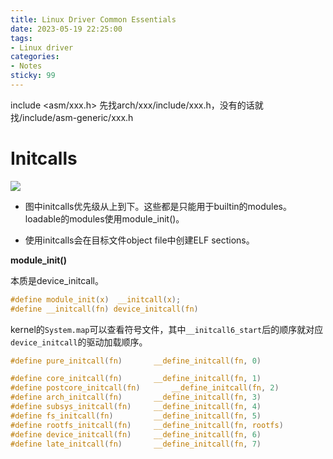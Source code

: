 ```yaml
---
title: Linux Driver Common Essentials
date: 2023-05-19 22:25:00
tags:
- Linux driver
categories:
- Notes
sticky: 99
---
```




include <asm/xxx.h> 先找arch/xxx/include/xxx.h，没有的话就找/include/asm-generic/xxx.h



# Initcalls

![](https://xyc-1316422823.cos.ap-shanghai.myqcloud.com/20230524150950.png)

- 图中initcalls优先级从上到下。这些都是只能用于builtin的modules。loadable的modules使用module_init()。

- 使用initcalls会在目标文件object file中创建ELF sections。

**module_init()**

本质是device_initcall。

```c
#define module_init(x)	__initcall(x);
#define __initcall(fn) device_initcall(fn)
```

kernel的`System.map`可以查看符号文件，其中`__initcall6_start`后的顺序就对应`device_initcall`的驱动加载顺序。

```c
#define pure_initcall(fn)		__define_initcall(fn, 0)

#define core_initcall(fn)		__define_initcall(fn, 1)
#define postcore_initcall(fn)		__define_initcall(fn, 2)
#define arch_initcall(fn)		__define_initcall(fn, 3)
#define subsys_initcall(fn)		__define_initcall(fn, 4)
#define fs_initcall(fn)			__define_initcall(fn, 5)
#define rootfs_initcall(fn)		__define_initcall(fn, rootfs)
#define device_initcall(fn)		__define_initcall(fn, 6)
#define late_initcall(fn)		__define_initcall(fn, 7)
```

